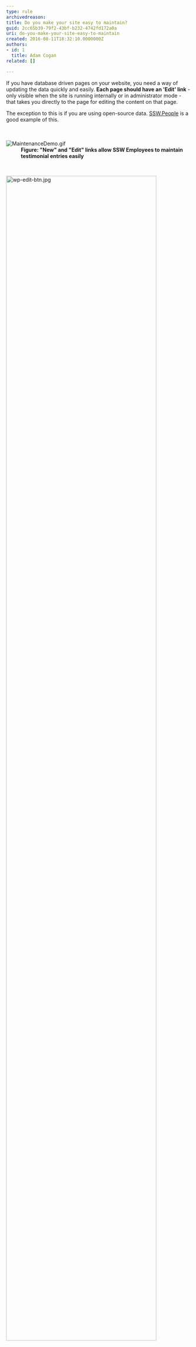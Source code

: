 ```yaml
---
type: rule
archivedreason: 
title: Do you make your site easy to maintain?
guid: 2cc65b39-79f2-43bf-b232-4742fd172a0a
uri: do-you-make-your-site-easy-to-maintain
created: 2016-08-11T18:32:10.0000000Z
authors:
- id: 1
  title: Adam Cogan
related: []

---
```



<p>I​f you have database driven pages on your website, you need a way of updating the data quickly and easily. 
<strong>Each page should have an 'Edit' link</strong>&#160;- only visible when the site is running internally or in administrator mode - that takes you directly to the page for editing the content on that page.&#160;</p> 
The exception to&#160;this&#160;is if you are using open-source data.​ ​​<a href="https&#58;//ssw.com.au/people/">SSW.People</a> is a good example of this.​<br>
<br><excerpt class='endintro'></excerpt><br>
<dl class="ssw15-rteElement-ImageArea"><dt>
      <img src="/PublishingImages/MaintenanceDemo.gif" alt="MaintenanceDemo.gif" />
   </dt><dd>
      <strong>Figure&#58; &quot;New&quot; and&#160;&quot;Edit&quot;&#160;links&#160;allow&#160;SSW Employees to maintain testimonial entries easily</strong></dd></dl>
<br> 
<dl class="ssw15-rteElement-ImageArea"><dt>
      <img src="/SiteAssets/make-your-site-easy-to-maintain/wordpress-edit.png" alt="wp-edit-btn.jpg" style="width&#58;90%;" />
   </dt><dd>
      <strong>Figure&#58; &quot;Edit&quot; button on WordPress admin bar</strong></dd></dl>​<br> 
<dl class="ssw15-rteElement-ImageArea"><dt>
      <img src="/SiteAssets/make-your-site-easy-to-maintain/github-edit.png" alt="SSW.People.Jean2.png" style="width&#58;90%;" />
   </dt><dd class="ssw15-rteElement-FigureGood">​Figure&#58; &quot;Edit&quot; button on WordPress admin bar​<br></dd></dl><p>From Github, you can edit and submit a pull request. See 
   <a href="https&#58;//github.com/SSWConsulting/SSW.People.Profiles/wiki">https&#58;//github.com/SSWConsulting/SSW.People.Profiles/wiki​</a>&#160;for more details.</p><p>​This is better than sending a 'Change from X to Y' email (<a href="/_layouts/15/FIXUPREDIRECT.ASPX?WebId=3dfc0e07-e23a-4cbb-aac2-e778b71166a2&amp;TermSetId=07da3ddf-0924-4cd2-a6d4-a4809ae20160&amp;TermId=172019d0-82fc-4d7b-9d91-ded321714309">http&#58;//rules.ssw.com.au/do-you-ask-for-content-changes-using-from-x-to-y</a>) as the work can be done immediatel​y with less work and management requirements.<br></p><h3 class="ssw15-rteElement-H3">Related Rule​​</h3> ​​<img src="/PublishingImages/markdown.jpg" alt="" style="height&#58;16px;padding-right&#58;10px;vertical-align&#58;middle;" /><a href="/_layouts/15/FIXUPREDIRECT.ASPX?WebId=3dfc0e07-e23a-4cbb-aac2-e778b71166a2&amp;TermSetId=07da3ddf-0924-4cd2-a6d4-a4809ae20160&amp;TermId=a7b84edd-3378-423c-b8b7-a8590b454f85">Do you use Markdown t​​​​o store your content?</a><br>


